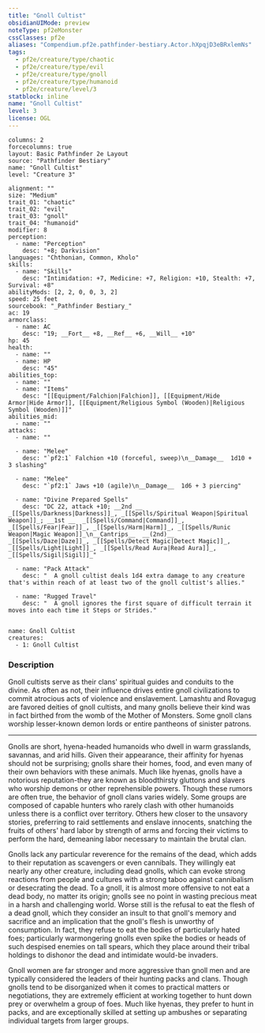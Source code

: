 ```yaml
---
title: "Gnoll Cultist"
obsidianUIMode: preview
noteType: pf2eMonster
cssClasses: pf2e
aliases: "Compendium.pf2e.pathfinder-bestiary.Actor.hXpqjD3eBRxlemNs" 
tags:
  - pf2e/creature/type/chaotic
  - pf2e/creature/type/evil
  - pf2e/creature/type/gnoll
  - pf2e/creature/type/humanoid
  - pf2e/creature/level/3
statblock: inline
name: "Gnoll Cultist"
level: 3
license: OGL
---
```


```statblock
columns: 2
forcecolumns: true
layout: Basic Pathfinder 2e Layout
source: "Pathfinder Bestiary"
name: "Gnoll Cultist"
level: "Creature 3"

alignment: ""
size: "Medium"
trait_01: "chaotic"
trait_02: "evil"
trait_03: "gnoll"
trait_04: "humanoid"
modifier: 8
perception:
  - name: "Perception"
    desc: "+8; Darkvision"
languages: "Chthonian, Common, Kholo"
skills:
  - name: "Skills"
    desc: "Intimidation: +7, Medicine: +7, Religion: +10, Stealth: +7, Survival: +8"
abilityMods: [2, 2, 0, 0, 3, 2]
speed: 25 feet
sourcebook: "_Pathfinder Bestiary_"
ac: 19
armorclass:
  - name: AC
    desc: "19; __Fort__ +8, __Ref__ +6, __Will__ +10"
hp: 45
health:
  - name: ""
  - name: HP
    desc: "45"
abilities_top:
  - name: ""
  - name: "Items"
    desc: "[[Equipment/Falchion|Falchion]], [[Equipment/Hide Armor|Hide Armor]], [[Equipment/Religious Symbol (Wooden)|Religious Symbol (Wooden)]]"
abilities_mid:
  - name: ""
attacks:
  - name: ""

  - name: "Melee"
    desc: "`pf2:1` Falchion +10 (forceful, sweep)\n__Damage__  1d10 + 3 slashing"

  - name: "Melee"
    desc: "`pf2:1` Jaws +10 (agile)\n__Damage__  1d6 + 3 piercing"

  - name: "Divine Prepared Spells"
    desc: "DC 22, attack +10; __2nd __  _[[Spells/Darkness|Darkness]]_, _[[Spells/Spiritual Weapon|Spiritual Weapon]]_; __1st __  _[[Spells/Command|Command]]_, _[[Spells/Fear|Fear]]_, _[[Spells/Harm|Harm]]_, _[[Spells/Runic Weapon|Magic Weapon]]_\n__Cantrips__  __(2nd)__ _[[Spells/Daze|Daze]]_, _[[Spells/Detect Magic|Detect Magic]]_, _[[Spells/Light|Light]]_, _[[Spells/Read Aura|Read Aura]]_, _[[Spells/Sigil|Sigil]]_"

  - name: "Pack Attack"
    desc: "  A gnoll cultist deals 1d4 extra damage to any creature that's within reach of at least two of the gnoll cultist's allies."

  - name: "Rugged Travel"
    desc: "  A gnoll ignores the first square of difficult terrain it moves into each time it Steps or Strides."
 
```

```encounter-table
name: Gnoll Cultist
creatures:
  - 1: Gnoll Cultist
```


### Description
Gnoll cultists serve as their clans' spiritual guides and conduits to the divine. As often as not, their influence drives entire gnoll civilizations to commit atrocious acts of violence and enslavement. Lamashtu and Rovagug are favored deities of gnoll cultists, and many gnolls believe their kind was in fact birthed from the womb of the Mother of Monsters. Some gnoll clans worship lesser-known demon lords or entire pantheons of sinister patrons.

* * *

Gnolls are short, hyena-headed humanoids who dwell in warm grasslands, savannas, and arid hills. Given their appearance, their affinity for hyenas should not be surprising; gnolls share their homes, food, and even many of their own behaviors with these animals. Much like hyenas, gnolls have a notorious reputation-they are known as bloodthirsty gluttons and slavers who worship demons or other reprehensible powers. Though these rumors are often true, the behavior of gnoll clans varies widely. Some groups are composed of capable hunters who rarely clash with other humanoids unless there is a conflict over territory. Others hew closer to the unsavory stories, preferring to raid settlements and enslave innocents, snatching the fruits of others' hard labor by strength of arms and forcing their victims to perform the hard, demeaning labor necessary to maintain the brutal clan.

Gnolls lack any particular reverence for the remains of the dead, which adds to their reputation as scavengers or even cannibals. They willingly eat nearly any other creature, including dead gnolls, which can evoke strong reactions from people and cultures with a strong taboo against cannibalism or desecrating the dead. To a gnoll, it is almost more offensive to not eat a dead body, no matter its origin; gnolls see no point in wasting precious meat in a harsh and challenging world. Worse still is the refusal to eat the flesh of a dead gnoll, which they consider an insult to that gnoll's memory and sacrifice and an implication that the gnoll's flesh is unworthy of consumption. In fact, they refuse to eat the bodies of particularly hated foes; particularly warmongering gnolls even spike the bodies or heads of such despised enemies on tall spears, which they place around their tribal holdings to dishonor the dead and intimidate would-be invaders.

Gnoll women are far stronger and more aggressive than gnoll men and are typically considered the leaders of their hunting packs and clans. Though gnolls tend to be disorganized when it comes to practical matters or negotiations, they are extremely efficient at working together to hunt down prey or overwhelm a group of foes. Much like hyenas, they prefer to hunt in packs, and are exceptionally skilled at setting up ambushes or separating individual targets from larger groups.
